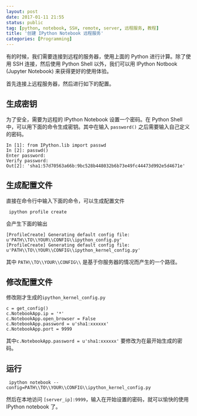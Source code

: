 ```yaml
---
layout: post
date: 2017-01-11 21:55
status: public
tag: [python, notebook, SSH, remote, server, 远程服务, 教程]
title: '创建 IPython Notebook 远程服务'
categories: [Programming]
---
```


有的时候，我们需要连接到远程的服务器，使用上面的 Python 进行计算。除了使用 SSH 连接，然后使用 Python Shell 以外，我们可以用 IPython Notbook (Jupyter Notebook) 来获得更好的使用体验。


首先连接上远程服务器，然后进行如下的配置。

## 生成密钥
为了安全，需要为远程的 IPython Notebook 设置一个密码。在 Python Shell 中，可以用下面的命令生成密钥。其中在输入 `password()` 之后需要输入自己定义的密码。
```
In [1]: from IPython.lib import passwd
In [2]: passwd()
Enter password:
Verify password:
Out[2]: 'sha1:57d70563a66b:9bc528b448032b6b73e49fc44473d992e5d4671e'
```
## 生成配置文件
直接在命令行中输入下面的命令，可以生成配置文件
```
 ipython profile create
```
会产生下面的输出
```
[ProfileCreate] Generating default config file: u'PATH\\TO\\YOUR\\CONFIG\\ipython_config.py'
[ProfileCreate] Generating default config file: u'PATH\\TO\\YOUR\\CONFIG\\ipython_kernel_config.py'
```
其中 `PATH\\TO\\YOUR\\CONFIG\\` 是基于你服务器的情况而产生的一个路径。

## 修改配置文件
修改刚才生成的`ipython_kernel_config.py`
```
c = get_config()
c.NotebookApp.ip = '*'
c.NotebookApp.open_browser = False
c.NotebookApp.password = u'sha1:xxxxxx'
c.NotebookApp.port = 9999
```
其中`c.NotebookApp.password = u'sha1:xxxxxx'` 要修改为在最开始生成的密码。

## 运行
```
 ipython notebook --config=PATH\\TO\\YOUR\\CONFIG\\ipython_kernel_config.py
```
然后在本地访问 `[server_ip]:9999`，输入在开始设置的密码，就可以愉快的使用 IPython notebook 了。
